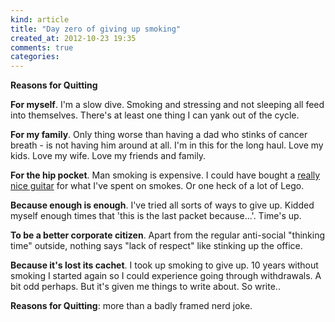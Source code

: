 ```yaml
---
kind: article
title: "Day zero of giving up smoking"
created_at: 2012-10-23 19:35
comments: true
categories:
---
```


**Reasons for Quitting**

**For myself**. I'm a slow dive. Smoking and stressing and not sleeping all feed into themselves. There's at least one thing I can yank out of the cycle.

<!--READMORE-->

**For my family**. Only thing worse than having a dad who stinks of cancer breath - is not having him around at all. I'm in this for the long haul. Love my kids. Love my wife. Love my friends and family.

**For the hip pocket**. Man smoking is expensive. I could have bought a [really nice guitar](http://en.wikipedia.org/wiki/Fender_Jaguar) for what I've spent on smokes. Or one heck of a lot of Lego.

**Because enough is enough**. I've tried all sorts of ways to give up. Kidded myself enough times that 'this is the last packet because...'. Time's up.



**To be a better corporate citizen**. Apart from the regular anti-social "thinking time" outside, nothing says "lack of respect" like stinking up the office.

**Because it's lost its cachet**. I took up smoking to give up. 10 years without smoking I started again so I could experience going through withdrawals. A bit odd perhaps. But it's given me things to write about. So write..

**Reasons for Quitting**: more than a badly framed nerd joke.

